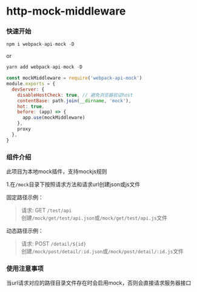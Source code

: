 # http-mock-middleware

### 快速开始

```js
npm i webpack-api-mock -D
```
or

```js
yarn add webpack-api-mock -D
```

```js
const mockMiddleware = require('webpack-api-mock')
module.exports = {
  devServer: {
    disableHostCheck: true, // 避免浏览器验证host
    contentBase: path.join(__dirname, 'mock'),
    hot: true,
    before: (app) => {
      app.use(mockMiddleware)
    },
    proxy
  },
}
```

### 组件介绍

此项目为本地mock插件，支持mockjs规则

1.在`/mock`目录下按照请求方法和请求url创建json或js文件

固定路径示例：
> 请求: GET `/test/api`  
> 创建`/mock/get/test/api.json`或`/mock/get/test/api.js`文件

动态路径示例：

> 请求: POST `/detail/${id}`  
> 创建`/mock/post/detail/:id.json`或`/mock/post/detail/:id.js`文件

### 使用注意事项

当url请求对应的路径目录文件存在时会启用mock，否则会直接请求服务器接口